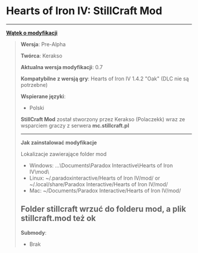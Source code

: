 # Hearts of Iron IV: StillCraft Mod

----------
[**Wątek o modyfikacji**](https://stillcraft.pl/temat/hearts-of-iron-iv-stillcraft-mod.19810/)

> **Wersja**: Pre-Alpha
>
> **Twórca**: Kerakso
>
> **Aktualna wersja modyfikacji**: 0.7
>
> **Kompatybilne z wersją gry**: Hearts of Iron IV 1.4.2 "Oak" (DLC nie są potrzebne)
>
> **Wspierane języki**:
> - Polski
> 
> **StillCraft Mod** został stworzony przez Kerakso (Polaczekk) wraz ze wsparciem graczy z serwera **mc.stillcraft.pl**
> 
> ----------
> **Jak zainstalować modyfikacje**
>
> Lokalizacje zawierające folder mod
>
> - Windows: ...\Documents\Paradox Interactive\Hearts of Iron IV\mod\
> - Linux: ~/.paradoxinteractive/Hearts of Iron IV/mod/ or ~/.local/share/Paradox Interactive/Hearts of Iron IV/mod/
> - Mac: ~/Documents/Paradox Interactive/Hearts of Iron IV/mod/
> 
> Folder stillcraft wrzuć do folderu mod, a plik stillcraft.mod też ok
> ----------
> 
> **Submody**:
> - Brak
